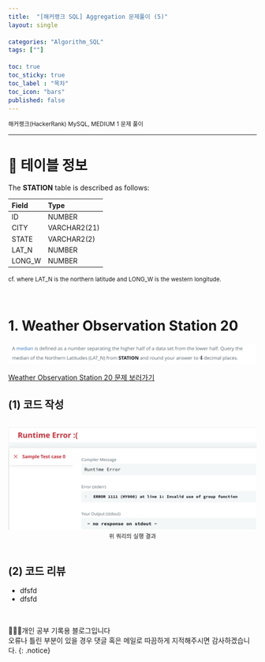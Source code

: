 ```yaml
---
title:  "[해커랭크 SQL] Aggregation 문제풀이 (5)"
layout: single

categories: "Algorithm_SQL"
tags: [""]

toc: true
toc_sticky: true
toc_label : "목차"
toc_icon: "bars"
published: false
---
```


<small>해커랭크(HackerRank) MySQL, MEDIUM 1 문제 풀이</small>

***

# 📍 테이블 정보
The **STATION** table is described as follows:

| Field | Type |
|:-------|:-----|
| ID | NUMBER |
| CITY | VARCHAR2(21) |
| STATE | VARCHAR2(2) |
| LAT_N | NUMBER |
| LONG_W | NUMBER |

<small>cf. where LAT_N is the northern latitude and LONG_W is the western longitude.</small>

<br>

# 1. Weather Observation Station 20

<div style="text-align : center;">
<img src="/assets/images/algorithm/hackerrank_16_1.png">
</div>

[Weather Observation Station 20 문제 보러가기](https://www.hackerrank.com/challenges/weather-observation-station-20/problem?isFullScreen=true)

## (1) 코드 작성
```sql

```

<div style="text-align : center;">
<img src="/assets/images/algorithm/hackerrank_16_2.png">
</div>
<center><small>위 쿼리의 실행 결과</small></center>

<br>

## (2) 코드 리뷰
- dfsfd
- dfsfd

<br>

👩🏻‍💻개인 공부 기록용 블로그입니다
<br>오류나 틀린 부분이 있을 경우 댓글 혹은 메일로 따끔하게 지적해주시면 감사하겠습니다.
{: .notice}
